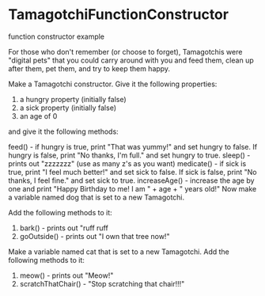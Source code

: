 # TamagotchiFunctionConstructor
function constructor example

For those who don't remember (or choose to forget), Tamagotchis were "digital pets" that you could carry around with you and feed them, clean up after them, pet them, and try to keep them happy.

Make a Tamagotchi constructor. Give it the following properties:
1. a hungry property (initially false)
2. a sick property (initially false)
3. an age of 0

and give it the following methods:

feed() - if hungry is true, print "That was yummy!" and set hungry to false. If hungry is false, print "No thanks, I'm full." and set hungry to true.
sleep() - prints out "zzzzzzz" (use as many z's as you want)
medicate() - if sick is true, print "I feel much better!" and set sick to false. If sick is false, print "No thanks, I feel fine." and set sick to true.
increaseAge() - increase the age by one and print "Happy Birthday to me! I am " + age + " years old!"
Now make a variable named dog that is set to a new Tamagotchi.

Add the following methods to it:
1. bark() - prints out "ruff ruff
2. goOutside() - prints out "I own that tree now!"

Make a variable named cat that is set to a new Tamagotchi. Add the following methods to it:
1. meow() - prints out "Meow!"
2. scratchThatChair() - "Stop scratching that chair!!!"
